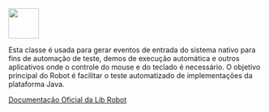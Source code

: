 <img src="https://developers.google.com/search/images/google-search-central-logo.png?hl=pt-PT" width="60" height="60">

Esta classe é usada para gerar eventos de entrada do sistema nativo para fins de automação de teste, demos de execução automática e outros aplicativos onde o controle do mouse e do teclado é necessário. O objetivo principal do Robot é facilitar o teste automatizado de implementações da plataforma Java.

[Documentação Oficial da Lib Robot](https://docs.oracle.com/javase/7/docs/api/java/awt/Robot.html)
